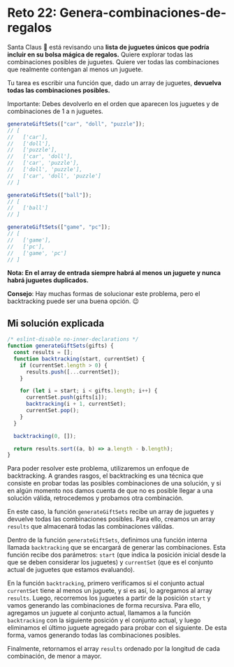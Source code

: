 # Reto 22: Genera-combinaciones-de-regalos

Santa Claus 🎅 está revisando una **lista de juguetes únicos que podría incluir en su bolsa mágica de regalos.** Quiere explorar todas las combinaciones posibles de juguetes. Quiere ver todas las combinaciones que realmente contengan al menos un juguete.

Tu tarea es escribir una función que, dado un array de juguetes, **devuelva todas las combinaciones posibles.**

Importante: Debes devolverlo en el orden que aparecen los juguetes y de combinaciones de 1 a n juguetes.

```js
generateGiftSets(["car", "doll", "puzzle"]);
// [
//   ['car'],
//   ['doll'],
//   ['puzzle'],
//   ['car', 'doll'],
//   ['car', 'puzzle'],
//   ['doll', 'puzzle'],
//   ['car', 'doll', 'puzzle']
// ]

generateGiftSets(["ball"]);
// [
//   ['ball']
// ]

generateGiftSets(["game", "pc"]);
// [
//   ['game'],
//   ['pc'],
//   ['game', 'pc']
// ]
```

**Nota: En el array de entrada siempre habrá al menos un juguete y nunca habrá juguetes duplicados.**

**Consejo**: Hay muchas formas de solucionar este problema, pero el backtracking puede ser una buena opción. 😉

## Mi solución explicada

```js
/* eslint-disable no-inner-declarations */
function generateGiftSets(gifts) {
  const results = [];
  function backtracking(start, currentSet) {
    if (currentSet.length > 0) {
      results.push([...currentSet]);
    }

    for (let i = start; i < gifts.length; i++) {
      currentSet.push(gifts[i]);
      backtracking(i + 1, currentSet);
      currentSet.pop();
    }
  }

  backtracking(0, []);

  return results.sort((a, b) => a.length - b.length);
}
```

Para poder resolver este problema, utilizaremos un enfoque de backtracking. A grandes rasgos, el backtracking es una técnica que consiste en probar todas las posibles combinaciones de una solución, y si en algún momento nos damos cuenta de que no es posible llegar a una solución válida, retrocedemos y probamos otra combinación.

En este caso, la función `generateGiftSets` recibe un array de juguetes y devuelve todas las combinaciones posibles. Para ello, creamos un array `results` que almacenará todas las combinaciones válidas.

Dentro de la función `generateGiftSets`, definimos una función interna llamada `backtracking` que se encargará de generar las combinaciones. Esta función recibe dos parámetros: `start` (que indica la posición inicial desde la que se deben considerar los juguetes) y `currentSet` (que es el conjunto actual de juguetes que estamos evaluando).

En la función `backtracking`, primero verificamos si el conjunto actual `currentSet` tiene al menos un juguete, y si es así, lo agregamos al array `results`. Luego, recorremos los juguetes a partir de la posición `start` y vamos generando las combinaciones de forma recursiva. Para ello, agregamos un juguete al conjunto actual, llamamos a la función `backtracking` con la siguiente posición y el conjunto actual, y luego eliminamos el último juguete agregado para probar con el siguiente. De esta forma, vamos generando todas las combinaciones posibles.

Finalmente, retornamos el array `results` ordenado por la longitud de cada combinación, de menor a mayor.
